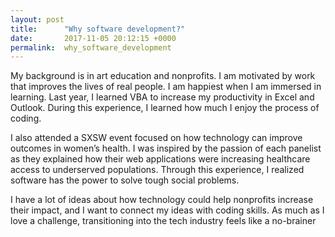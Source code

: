 ```yaml
---
layout: post
title:      "Why software development?"
date:       2017-11-05 20:12:15 +0000
permalink:  why_software_development
---
```



My background is in art education and nonprofits. I am motivated by work that improves the lives of real people. I am happiest when I am immersed in learning. Last year, I learned VBA to increase my productivity in Excel and Outlook. During this experience, I learned how much I enjoy the process of coding. 

I also attended a SXSW event focused on how technology can improve outcomes in women’s health. I was inspired by the passion of each panelist as they explained how their web applications were increasing healthcare access to underserved populations. Through this experience, I realized software has the power to solve tough social problems.

I have a lot of ideas about how technology could help nonprofits increase their impact, and I want to connect my ideas with coding skills. As much as I love a challenge, transitioning into the tech industry feels like a no-brainer

